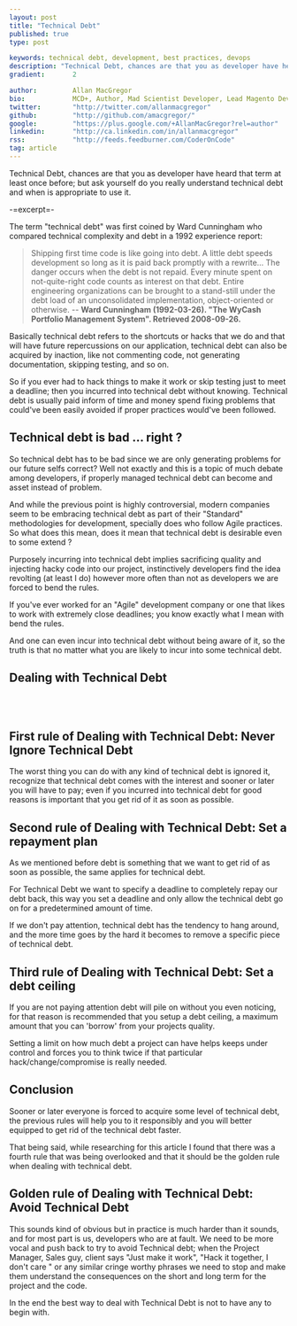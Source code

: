 ```yaml
---
layout: post
title: "Technical Debt"
published: true
type: post

keywords: technical debt, development, best practices, devops
description: "Technical Debt, chances are that you as developer have heard that term at least once before; but ask yourself do you really understand technical debt and when is appropriate to use it."
gradient: 		2

author: 		Allan MacGregor
bio: 			MCD+, Author, Mad Scientist Developer, Lead Magento Developer @demacmedia.
twitter: 		"http://twitter.com/allanmacgregor"
github: 		"http://github.com/amacgregor/"
google: 		"https://plus.google.com/+AllanMacGregor?rel=author"
linkedin: 		"http://ca.linkedin.com/in/allanmacgregor"
rss: 			"http://feeds.feedburner.com/CoderOnCode"
tag: article
---
```


Technical Debt, chances are that you as developer have heard that term at least once before; but ask yourself do you really understand technical debt and when is appropriate to use it.

-=excerpt=-


The term "technical debt" was first coined by Ward Cunningham who compared technical complexity and debt in a 1992 experience report:

> Shipping first time code is like going into debt. A little debt speeds development so long as it is paid back promptly with a rewrite... The danger occurs when the debt is not repaid. Every minute spent on not-quite-right code counts as interest on that debt. Entire engineering organizations can be brought to a stand-still under the debt load of an unconsolidated implementation, object-oriented or otherwise. -- **Ward Cunningham (1992-03-26). "The WyCash Portfolio Management System". Retrieved 2008-09-26.**

Basically technical debt refers to the shortcuts or hacks that we do and that will have future repercussions on our application, technical debt can also be acquired by inaction, like not commenting code, not generating documentation, skipping testing, and so on.

So if you ever had to hack things to make it work or skip testing just to meet a deadline; then you incurred into technical debt without knowing. Technical debt is usually paid inform of time and money spend fixing problems that could've been easily avoided if proper practices would've been followed.


## Technical debt is bad ... right ?

So technical debt has to be bad since we are only generating problems for our future selfs correct? Well not exactly and this is a topic of much debate among developers, if properly managed technical debt can become and asset instead of problem.  

And while the previous point is highly controversial, modern companies seem to be embracing technical debt as part of their "Standard" methodologies for development, specially does who follow Agile practices. So what does this mean, does it mean that technical debt is desirable even to some extend ?

Purposely incurring into technical debt implies sacrificing quality and injecting hacky code into our project, instinctively developers find the idea revolting (at least I do) however more often than not as developers we are forced to bend the rules.

If you've ever worked for an "Agile" development company or one that likes to work with extremely close deadlines; you know exactly what I mean with bend the rules.

And one can even incur into technical debt without being aware of it, so the truth is that no matter what you are likely to incur into some technical debt. 

## Dealing with Technical Debt

<br/>
<br/>

<h2 class="red">First rule of Dealing with Technical Debt: <strong>Never Ignore Technical Debt</strong></h2>

The worst thing you can do with any kind of technical debt is ignored it, recognize that technical debt comes with the interest and sooner or later you will have to pay; even if you incurred into technical debt for good reasons is important that you get rid of it as soon as possible.

<h2 class="red">Second rule of Dealing with Technical Debt: <strong>Set a repayment plan</strong></h2>

As we mentioned before debt is something that we want to get rid of as soon as possible, the same applies for technical debt. 

For Technical Debt we want to specify a deadline to completely repay our debt back, this way you set a deadline and only allow the technical debt go on for a predetermined amount of time.

If we don't pay attention, technical debt has the tendency to hang around, and the more time goes by the hard it becomes to remove a specific piece of technical debt.

<h2 class="red">Third rule of Dealing with Technical Debt: <strong>Set a debt ceiling</strong></h2>

If you are not paying attention debt will pile on without you even noticing, for that reason is recommended that you setup a debt ceiling, a maximum amount that you can 'borrow' from your projects quality.

Setting a limit on how much debt a project can have helps keeps under control and forces you to think twice if that particular hack/change/compromise is really needed.


## Conclusion

Sooner or later everyone is forced to acquire some level of technical debt, the previous rules will help you to it responsibly and you will better equipped to get rid of the technical debt faster.

That being said, while researching for this article I found that there was a fourth rule that was being overlooked and that it should be the golden rule when dealing with technical debt.

<h2 class="red">Golden rule of Dealing with Technical Debt: <strong>Avoid Technical Debt</strong> </h2>

This sounds kind of obvious but in practice is much harder than it sounds, and for most part is us, developers who are at fault. We need to be more vocal and push back to try to avoid Technical debt; when the Project Manager, Sales guy, client says "Just make it work", "Hack it together, I don't care " or any similar cringe worthy phrases we need to stop and make them understand the consequences on the short and long term for the project and the code.

In the end the best way to deal with Technical Debt is not to have any to begin with.